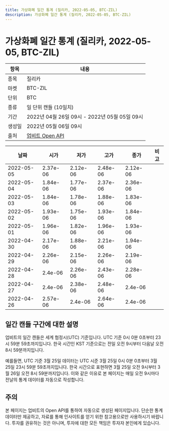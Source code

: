 ```yaml
---
title: 가상화폐 일간 통계 (질리카, 2022-05-05, BTC-ZIL)
description: 가상화폐 일간 통계 (질리카, 2022-05-05, BTC-ZIL)
---
```



가상화폐 일간 통계 (질리카, 2022-05-05, BTC-ZIL)
===

|항목|내용|
|--|--|
|종목|질리카|
|마켓|BTC-ZIL|
|단위|BTC|
|종류|일 단위 캔들 (10일치)|
|기간|2022년 04월 26일 09시 - 2022년 05월 05일 09시|
|생성일|2022년 05월 06일 09시|
|출처|[업비트 Open API](https://docs.upbit.com)|


|날짜|시가|저가|고가|종가|비고|
|--|--|--|--|--|--|
|2022-05-05|2.37e-06|2.12e-06|2.48e-06|2.12e-06|    |
|2022-05-04|1.84e-06|1.77e-06|2.37e-06|2.36e-06|    |
|2022-05-03|1.84e-06|1.78e-06|1.88e-06|1.83e-06|    |
|2022-05-02|1.93e-06|1.75e-06|1.93e-06|1.84e-06|    |
|2022-05-01|1.96e-06|1.82e-06|1.96e-06|1.93e-06|    |
|2022-04-30|2.17e-06|1.88e-06|2.21e-06|1.94e-06|    |
|2022-04-29|2.26e-06|2.15e-06|2.26e-06|2.19e-06|    |
|2022-04-28|2.4e-06|2.26e-06|2.43e-06|2.28e-06|    |
|2022-04-27|2.4e-06|2.38e-06|2.48e-06|2.4e-06|    |
|2022-04-26|2.57e-06|2.4e-06|2.64e-06|2.4e-06|    |


일간 캔들 구간에 대한 설명
---


업비트의 일간 캔들은 세계 협정시(UTC) 기준입니다. 
UTC 기준 0시 0분 0초부터 23시 59분 59초까지입니다. 
한국 시간인 KST 기준으로는 전일 오전 9시부터 다음날 오전 8시 59분까지입니다. 


예를들면, UTC 기준 3월 25일 데이터는 UTC 시준 3월 25일 0시 0분 0초부터 3월 25일 23시 59분 59초까지입니다. 
한국 시간으로 표현하면 3월 25일 오전 9시부터 3월 26일 오전 8시 59분까지입니다. 
이와 같은 이유로 본 페이지는 매일 오전 9시마다 전날의 통계 데이터를 자동으로 작성합니다. 


주의
---


본 페이지는 업비트의 Open API를 통하여 자동으로 생성된 페이지입니다. 
단순한 통계 데이터만 제공하고, 자료를 통해 인사이트를 얻기 위한 참고용으로만 사용하시기 바랍니다. 
투자를 권유하는 것은 아니며, 투자에 대한 모든 책임은 투자자 본인에게 있습니다. 
